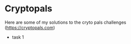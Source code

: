 # Cryptopals

Here are some of my solutions to the cryto pals challenges (https://cryptopals.com) 

- task 1
